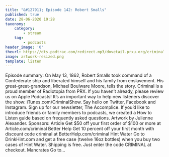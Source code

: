 ```yaml
---
title: "&#127911; Episode 142: Robert Smalls"
published: true
date: 28-06-2020 19:28
taxonomy:
    category:
        - stream
    tag:
        - podcasts
header_image: '0'
theurl: https://dts.podtrac.com/redirect.mp3/dovetail.prxu.org/criminal/2f0b1a39-ce5f-44f2-a0ab-9b8ab57608c2/Episode_142_Robert_Smalls_Part_1.mp3
image: artwork-resized.png
template: listen
--- 
```

Episode summary: On May 13, 1862, Robert Smalls took command of a Confederate ship and liberated himself and his family from enslavement. His great-great-grandson, Michael Boulware Moore, tells the story. Criminal is a proud member of Radiotopia from PRX. If you haven’t already, please review us on Apple Podcasts! It’s an important way to help new listeners discover the show: iTunes.com/CriminalShow. Say hello on Twitter, Facebook and Instagram. Sign up for our newsletter, The Accomplice. If you’d like to introduce friends or family members to podcasts, we created a How to Listen guide based on frequently asked questions. Artwork by Julienne Alexander. Sponsors: Article Get $50 off your first order of $100 or more at Article.com/criminal Better Help Get 10 percent off your first month with discount code criminal at BetterHelp.com/criminal Hint Water Go to DrinkHint.com and get a free case (twelve 16oz bottles) when you buy two cases of Hint Water. Shipping is free. Just enter the code CRIMINAL at checkout. Mancrates Go to…
